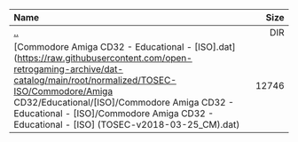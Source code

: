 |Name|Size|
|:---|---:|
|[..](../index.html)|DIR|
|[Commodore Amiga CD32 - Educational - [ISO].dat](https://raw.githubusercontent.com/open-retrogaming-archive/dat-catalog/main/root/normalized/TOSEC-ISO/Commodore/Amiga CD32/Educational/[ISO]/Commodore Amiga CD32 - Educational - [ISO]/Commodore Amiga CD32 - Educational - [ISO] (TOSEC-v2018-03-25_CM).dat)|12746|
